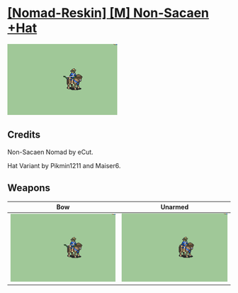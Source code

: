 # [\[Nomad-Reskin\] \[M\] Non-Sacaen +Hat](./)

<img src="./5.%20Bow/Bow_000.png" alt="[Nomad-Reskin] [M] Non-Sacaen +Hat standing" />

## Credits

Non-Sacaen Nomad by eCut.

Hat Variant by Pikmin1211 and Maiser6.

## Weapons


|Bow |Unarmed |
|  :---: | :---: |
| <img alt="Bow animation" src="./5.%20Bow/Bow.gif" /> | <img alt="Unarmed animation" src="./8.%20Unarmed/Unarmed.gif" /> |
